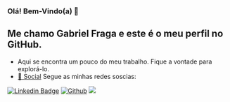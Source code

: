 ### Olá! Bem-Vindo(a) 👋


## Me chamo Gabriel Fraga e este é o meu perfil no **GitHub.** 
- Aqui se encontra um pouco do meu trabalho. Fique a vontade para explorá-lo.
- [👨 Social](#-social-) Segue as minhas redes soscias:


[![Linkedin Badge](https://img.shields.io/badge/LinkedIn-0077B5?style=for-the-badge&logo=linkedin&logoColor=white)](https://www.linkedin.com/in/gabriel-s-976256110/)
[![Github](https://img.shields.io/badge/GitHub-100000?style=for-the-badge&logo=github&logoColor=white)](https://github.com/GabrielFraga962)
<img src="https://img.shields.io/badge/Java-ED8B00?style=for-the-badge&logo=java&logoColor=white"></img>















<!--
**GabrielFraga962/GabrielFraga962** is a ✨ _special_ ✨ repository because its `README.md` (this file) appears on your GitHub profile.

Here are some ideas to get you started:

- 🔭 I’m currently working on ...
- 🌱 I’m currently learning ...
- 👯 I’m looking to collaborate on ...
- 🤔 I’m looking for help with ...
- 💬 Ask me about ...
- 📫 How to reach me: ...
- 😄 Pronouns: ...
- ⚡ Fun fact: ...
-->

